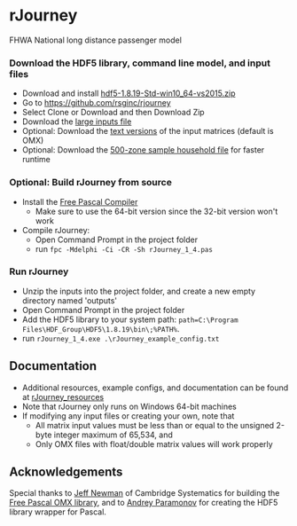 # rJourney
FHWA National long distance passenger model

### Download the HDF5 library, command line model, and input files
  - Download and install [hdf5-1.8.19-Std-win10_64-vs2015.zip](https://support.hdfgroup.org/ftp/HDF5/releases/hdf5-1.8/hdf5-1.8.19/bin/windows/hdf5-1.8.19-Std-win10_64-vs2015.zip)
  - Go to https://github.com/rsginc/rjourney
  - Select Clone or Download and then Download Zip
  - Download the [large inputs file](https://github.com/RSGInc/rJourney_resources/raw/master/inputs.zip)
  - Optional: Download the [text versions](https://github.com/RSGInc/rJourney_resources/raw/master/text_inputs.zip) of the input matrices (default is OMX)
  - Optional: Download the [500-zone sample household file](https://github.com/RSGInc/rJourney_resources/blob/master/azure_inputs/us_synpop_hh3_500_zone_sample.dat) for faster runtime

### Optional: Build rJourney from source
  - Install the [Free Pascal Compiler](https://sourceforge.net/projects/freepascal/)
    - Make sure to use the 64-bit version since the 32-bit version won't work
  - Compile rJourney:
    - Open Command Prompt in the project folder
    - run `fpc -Mdelphi -Ci -CR -Sh rJourney_1_4.pas`

### Run rJourney
  - Unzip the inputs into the project folder, and create a new empty directory named 'outputs'
  - Open Command Prompt in the project folder
  - Add the HDF5 library to your system path: `path=C:\Program Files\HDF_Group\HDF5\1.8.19\bin\;%PATH%`.
  - run `rJourney_1_4.exe .\rJourney_example_config.txt`

## Documentation
  - Additional resources, example configs, and documentation can be found at [rJourney_resources](https://github.com/rsginc/rjourney_resources)
  - Note that rJourney only runs on Windows 64-bit machines
  - If modifying any input files or creating your own, note that
    - All matrix input values must be less than or equal to the unsigned 2-byte integer maximum of 65,534, and
    - Only OMX files with float/double matrix values will work properly

## Acknowledgements
Special thanks to [Jeff Newman](https://github.com/jpn--) of Cambridge Systematics for building the [Free Pascal OMX library](https://github.com/jpn--/omx-freepascal), and to [Andrey Paramonov](http://hdf-forum.184993.n3.nabble.com/Delphi-interface-for-hdf5-dll-1-8-19-amp-1-10-1-td4029751.html) for creating the HDF5 library wrapper for Pascal.
